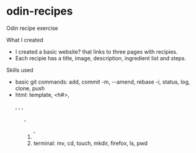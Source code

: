 # odin-recipes
Odin recipe exercise

What I created
- I created a basic website? that links to three pages with recipies.
- Each recipie has a title, image, description, ingredient list and steps.

Skills used
- basic git commands: add, commit -m, --amend, rebase -i, status, log, clone, push
- html: template, <h#>, <p>, <img>, <a>, <ul>, <ol>, <li> 
- terminal: mv, cd, touch, mkdir, firefox, ls, pwd